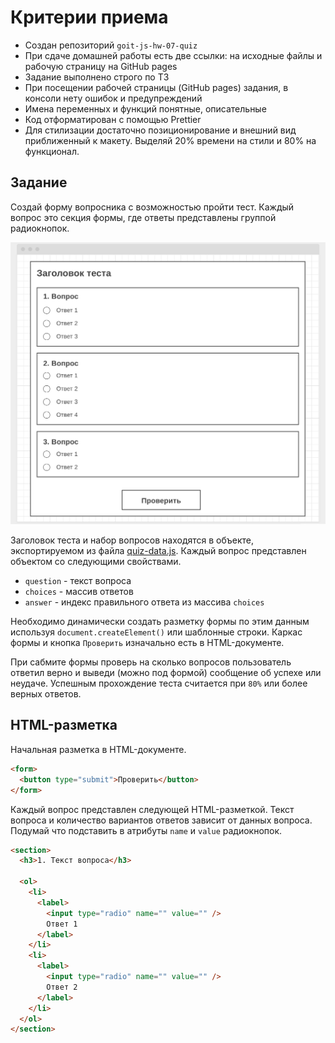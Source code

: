 # Критерии приема

- Создан репозиторий `goit-js-hw-07-quiz`
- При сдаче домашней работы есть две ссылки: на исходные файлы и рабочую
  страницу на GitHub pages
- Задание выполнено строго по ТЗ
- При посещении рабочей страницы (GitHub pages) задания, в консоли нету ошибок и
  предупреждений
- Имена переменных и функций понятные, описательные
- Код отформатирован с помощью Prettier
- Для стилизации достаточно позиционирование и внешний вид приближенный к
  макету. Выделяй 20% времени на стили и 80% на функционал.

## Задание

Создай форму вопросника с возможностью пройти тест. Каждый вопрос это секция
формы, где ответы представлены группой радиокнопок.

![preview](./preview.jpg)

Заголовок теста и набор вопросов находятся в объекте, экспортируемом из файла
[quiz-data.js](./quiz-data.js). Каждый вопрос представлен объектом со следующими
свойствами.

- `question` - текст вопроса
- `choices` - массив ответов
- `answer` - индекс правильного ответа из массива `choices`

Необходимо динамически создать разметку формы по этим данным используя
`document.createElement()` или шаблонные строки. Каркас формы и кнопка
`Проверить` изначально есть в HTML-документе.

При сабмите формы проверь на сколько вопросов пользователь ответил верно и
выведи (можно под формой) сообщение об успехе или неудаче. Успешным прохождение
теста считается при `80%` или более верных ответов.

## HTML-разметка

Начальная разметка в HTML-документе.

```html
<form>
  <button type="submit">Проверить</button>
</form>
```

Каждый вопрос представлен следующей HTML-разметкой. Текст вопроса и количество
вариантов ответов зависит от данных вопроса. Подумай что подставить в атрибуты
`name` и `value` радиокнопок.

```html
<section>
  <h3>1. Текст вопроса</h3>

  <ol>
    <li>
      <label>
        <input type="radio" name="" value="" />
        Ответ 1
      </label>
    </li>
    <li>
      <label>
        <input type="radio" name="" value="" />
        Ответ 2
      </label>
    </li>
  </ol>
</section>
```
